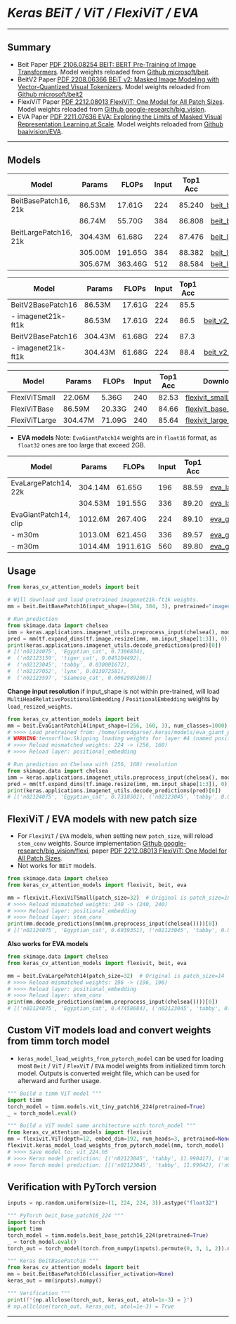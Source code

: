 # ___Keras BEiT / ViT / FlexiViT / EVA___
***

## Summary
  - Beit Paper [PDF 2106.08254 BEIT: BERT Pre-Training of Image Transformers](https://arxiv.org/pdf/2106.08254.pdf). Model weights reloaded from [Github microsoft/beit](https://github.com/microsoft/unilm/tree/master/beit).
  - BeitV2 Paper [PDF 2208.06366 BEiT v2: Masked Image Modeling with Vector-Quantized Visual Tokenizers](https://arxiv.org/pdf/2208.06366.pdf).  Model weights reloaded from [Github microsoft/beit2](https://github.com/microsoft/unilm/tree/master/beit2)
  - FlexiViT Paper [PDF 2212.08013 FlexiViT: One Model for All Patch Sizes](https://arxiv.org/pdf/2212.08013.pdf). Model weights reloaded from [Github google-research/big_vision](https://github.com/google-research/big_vision/tree/main/big_vision/configs/proj/flexivit).
  - EVA Paper [PDF 2211.07636 EVA: Exploring the Limits of Masked Visual Representation Learning at Scale](https://arxiv.org/pdf/2211.07636.pdf). Model weights reloaded from [Github baaivision/EVA](https://github.com/baaivision/EVA).
***

## Models
  | Model                 | Params  | FLOPs   | Input | Top1 Acc | Download                         |
  | --------------------- | ------- | ------- | ----- | -------- | -------------------------------- |
  | BeitBasePatch16, 21k  | 86.53M  | 17.61G  | 224   | 85.240   | [beit_base_patch16_224.h5](https://github.com/leondgarse/keras_cv_attention_models/releases/download/beit/beit_base_patch16_224_imagenet21k-ft1k.h5)  |
  |                       | 86.74M  | 55.70G  | 384   | 86.808   | [beit_base_patch16_384.h5](https://github.com/leondgarse/keras_cv_attention_models/releases/download/beit/beit_base_patch16_384_imagenet21k-ft1k.h5)  |
  | BeitLargePatch16, 21k | 304.43M | 61.68G  | 224   | 87.476   | [beit_large_patch16_224.h5](https://github.com/leondgarse/keras_cv_attention_models/releases/download/beit/beit_large_patch16_224_imagenet21k-ft1k.h5) |
  |                       | 305.00M | 191.65G | 384   | 88.382   | [beit_large_patch16_384.h5](https://github.com/leondgarse/keras_cv_attention_models/releases/download/beit/beit_large_patch16_384_imagenet21k-ft1k.h5) |
  |                       | 305.67M | 363.46G | 512   | 88.584   | [beit_large_patch16_512.h5](https://github.com/leondgarse/keras_cv_attention_models/releases/download/beit/beit_large_patch16_512_imagenet21k-ft1k.h5) |

  | Model              | Params  | FLOPs  | Input | Top1 Acc | Download |
  | ------------------ | ------- | ------ | ----- | -------- | -------- |
  | BeitV2BasePatch16  | 86.53M  | 17.61G | 224   | 85.5     |          |
  | - imagenet21k-ft1k | 86.53M  | 17.61G | 224   | 86.5     | [beit_v2_base_patch16_224.h5](https://github.com/leondgarse/keras_cv_attention_models/releases/download/beit/beit_v2_base_patch16_224_imagenet21k-ft1k.h5)  |
  | BeitV2BasePatch16  | 304.43M | 61.68G | 224   | 87.3     |          |
  | - imagenet21k-ft1k | 304.43M | 61.68G | 224   | 88.4     | [beit_v2_large_patch16_224.h5](https://github.com/leondgarse/keras_cv_attention_models/releases/download/beit/beit_v2_large_patch16_224_imagenet21k-ft1k.h5)  |

  | Model         | Params  | FLOPs  | Input | Top1 Acc | Download |
  | ------------- | ------- | ------ | ----- | -------- | -------- |
  | FlexiViTSmall | 22.06M  | 5.36G  | 240   | 82.53    | [flexivit_small_240.h5](https://github.com/leondgarse/keras_cv_attention_models/releases/download/beit/flexivit_small_240_imagenet.h5) |
  | FlexiViTBase  | 86.59M  | 20.33G | 240   | 84.66    | [flexivit_base_240.h5](https://github.com/leondgarse/keras_cv_attention_models/releases/download/beit/flexivit_base_240_imagenet.h5) |
  | FlexiViTLarge | 304.47M | 71.09G | 240   | 85.64    | [flexivit_large_240.h5](https://github.com/leondgarse/keras_cv_attention_models/releases/download/beit/flexivit_large_240_imagenet.h5) |

  - **EVA models** Note: `EvaGiantPatch14` weights are in `float16` format, as `float32` ones are too large that exceed 2GB.

  | Model                 | Params  | FLOPs    | Input | Top1 Acc | Download |
  | --------------------- | ------- | -------- | ----- | -------- | -------- |
  | EvaLargePatch14, 22k  | 304.14M | 61.65G   | 196   | 88.59    | [eva_large_patch14_196.h5](https://github.com/leondgarse/keras_cv_attention_models/releases/download/beit/eva_large_patch14_196_imagenet21k-ft1k.h5) |
  |                       | 304.53M | 191.55G  | 336   | 89.20    | [eva_large_patch14_336.h5](https://github.com/leondgarse/keras_cv_attention_models/releases/download/beit/eva_large_patch14_336_imagenet21k-ft1k.h5) |
  | EvaGiantPatch14, clip | 1012.6M | 267.40G  | 224   | 89.10    | [eva_giant_patch14_224.h5](https://github.com/leondgarse/keras_cv_attention_models/releases/download/beit/eva_giant_patch14_224_imagenet21k-ft1k.h5) |
  | - m30m                | 1013.0M | 621.45G  | 336   | 89.57    | [eva_giant_patch14_336.h5](https://github.com/leondgarse/keras_cv_attention_models/releases/download/beit/eva_giant_patch14_336_imagenet21k-ft1k.h5) |
  | - m30m                | 1014.4M | 1911.61G | 560   | 89.80    | [eva_giant_patch14_560.h5](https://github.com/leondgarse/keras_cv_attention_models/releases/download/beit/eva_giant_patch14_560_imagenet21k-ft1k.h5) |
## Usage
  ```py
  from keras_cv_attention_models import beit

  # Will download and load pretrained imagenet21k-ft1k weights.
  mm = beit.BeitBasePatch16(input_shape=(384, 384, 3), pretrained="imagenet21k-ft1k")

  # Run prediction
  from skimage.data import chelsea
  imm = keras.applications.imagenet_utils.preprocess_input(chelsea(), mode='torch') # Chelsea the cat
  pred = mm(tf.expand_dims(tf.image.resize(imm, mm.input_shape[1:3]), 0)).numpy()
  print(keras.applications.imagenet_utils.decode_predictions(pred)[0])
  # [('n02124075', 'Egyptian_cat', 0.7306834),
  #  ('n02123159', 'tiger_cat', 0.045104492),
  #  ('n02123045', 'tabby', 0.030001672),
  #  ('n02127052', 'lynx', 0.013072581),
  #  ('n02123597', 'Siamese_cat', 0.0062989206)]
  ```
  **Change input resolution** if input_shape is not within pre-trained, will load `MultiHeadRelativePositionalEmbedding` / `PositionalEmbedding` weights by `load_resized_weights`.
  ```py
  from keras_cv_attention_models import beit
  mm = beit.EvaGiantPatch14(input_shape=(256, 160, 3), num_classes=1000)
  # >>>> Load pretrained from: /home/leondgarse/.keras/models/eva_giant_patch14_224_imagenet21k-ft1k.h5
  # WARNING:tensorflow:Skipping loading weights for layer #4 (named positional_embedding) due to mismatch in shape ...
  # >>>> Reload mismatched weights: 224 -> (256, 160)
  # >>>> Reload layer: positional_embedding

  # Run prediction on Chelsea with (256, 160) resolution
  from skimage.data import chelsea
  imm = keras.applications.imagenet_utils.preprocess_input(chelsea(), mode='torch') # Chelsea the cat
  pred = mm(tf.expand_dims(tf.image.resize(imm, mm.input_shape[1:3]), 0)).numpy()
  print(keras.applications.imagenet_utils.decode_predictions(pred)[0])
  # [('n02124075', 'Egyptian_cat', 0.7318501), ('n02123045', 'tabby', 0.021020193), ...]
  ```
## FlexiViT / EVA models with new patch size
  - For `FlexiViT` / `EVA` models, when setting new `patch_size`, will reload `stem_conv` weights. Source implementation [Github google-research/big_vision/flexi](https://github.com/google-research/big_vision/blob/main/big_vision/models/proj/flexi/vit.py#L30), paper [PDF 2212.08013 FlexiViT: One Model for All Patch Sizes](https://arxiv.org/pdf/2212.08013.pdf).
  - Not works for `BEiT` models.
  ```py
  from skimage.data import chelsea
  from keras_cv_attention_models import flexivit, beit, eva

  mm = flexivit.FlexiViTSmall(patch_size=32)  # Original is patch_size=16
  # >>>> Reload mismatched weights: 240 -> (240, 240)
  # >>>> Reload layer: positional_embedding
  # >>>> Reload layer: stem_conv
  print(mm.decode_predictions(mm(mm.preprocess_input(chelsea())))[0])
  # [('n02124075', 'Egyptian_cat', 0.6939351), ('n02123045', 'tabby', 0.033506528), ...]
  ```
  **Also works for EVA models**
  ```py
  from skimage.data import chelsea
  from keras_cv_attention_models import flexivit, beit, eva

  mm = beit.EvaLargePatch14(patch_size=32)  # Original is patch_size=14
  # >>>> Reload mismatched weights: 196 -> (196, 196)
  # >>>> Reload layer: positional_embedding
  # >>>> Reload layer: stem_conv
  print(mm.decode_predictions(mm(mm.preprocess_input(chelsea())))[0])
  # [('n02124075', 'Egyptian_cat', 0.47458684), ('n02123045', 'tabby', 0.04412323), ...]
  ```
## Custom ViT models load and convert weights from timm torch model
  - `keras_model_load_weights_from_pytorch_model` can be used for loading most `Beit` / `ViT` / `FlexViT` / `EVA` model weights from initialized timm torch model. Outputs is converted weight file, which can be used for afterward and further usage.
  ```py
  """ Build a timm ViT model """
  import timm
  torch_model = timm.models.vit_tiny_patch16_224(pretrained=True)
  _ = torch_model.eval()

  """ Build a ViT model same architecture with torch_model """
  from keras_cv_attention_models import flexivit
  mm = flexivit.ViT(depth=12, embed_dim=192, num_heads=3, pretrained=None, classifier_activation=None)
  flexivit.keras_model_load_weights_from_pytorch_model(mm, torch_model)
  # >>>> Save model to: vit_224.h5
  # >>>> Keras model prediction: [('n02123045', 'tabby', 11.990417), ('n02123159', 'tiger_cat', 11.630723), ...]
  # >>>> Torch model prediction: [[('n02123045', 'tabby', 11.99042), ('n02123159', 'tiger_cat', 11.630725), ...]
  ```
## Verification with PyTorch version
  ```py
  inputs = np.random.uniform(size=(1, 224, 224, 3)).astype("float32")

  """ PyTorch beit_base_patch16_224 """
  import torch
  import timm
  torch_model = timm.models.beit_base_patch16_224(pretrained=True)
  _ = torch_model.eval()
  torch_out = torch_model(torch.from_numpy(inputs).permute(0, 3, 1, 2)).detach().numpy()

  """ Keras BeitBasePatch16 """
  from keras_cv_attention_models import beit
  mm = beit.BeitBasePatch16(classifier_activation=None)
  keras_out = mm(inputs).numpy()

  """ Verification """
  print(f"{np.allclose(torch_out, keras_out, atol=1e-3) = }")
  # np.allclose(torch_out, keras_out, atol=1e-3) = True
  ```
***
